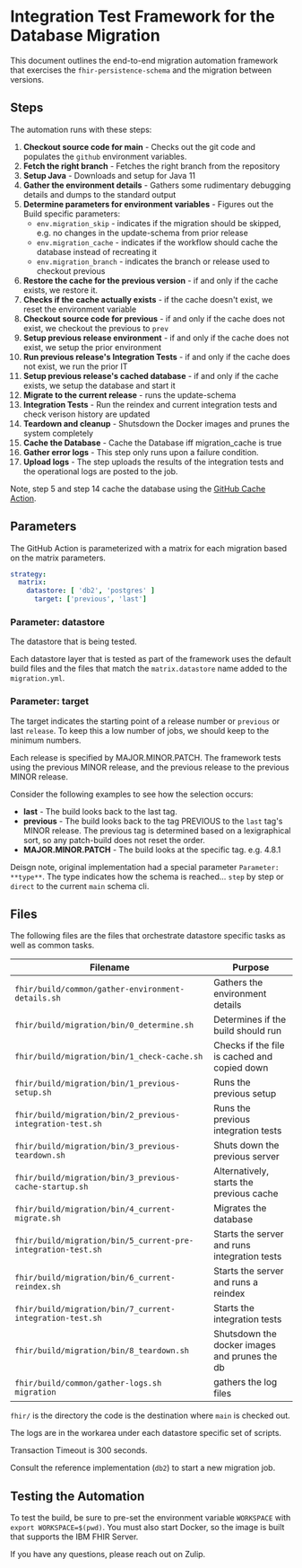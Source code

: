# Integration Test Framework for the Database Migration

This document outlines the end-to-end migration automation framework that exercises the `fhir-persistence-schema` and the migration between versions.

## Steps

The automation runs with these steps: 

1. **Checkout source code for main** - Checks out the git code and populates the `github` environment variables.
2. **Fetch the right branch** - Fetches the right branch from the repository
3. **Setup Java** - Downloads and setup for Java 11
4. **Gather the environment details** - Gathers some rudimentary debugging details and dumps to the standard output
5. **Determine parameters for environment variables** - Figures out the Build specific parameters:
   - `env.migration_skip` - indicates if the migration should be skipped, e.g. no changes in the update-schema from prior release
   - `env.migration_cache` - indicates if the workflow should cache the database instead of recreating it
   - `env.migration_branch` - indicates the branch or release used to checkout previous
6. **Restore the cache for the previous version** - if and only if the cache exists, we restore it.
7. **Checks if the cache actually exists** - if the cache doesn't exist, we reset the environment variable
8. **Checkout source code for previous** - if and only if the cache does not exist, we checkout the previous to `prev`
9. **Setup previous release environment** - if and only if the cache does not exist, we setup the prior environment
10. **Run previous release's Integration Tests** - if and only if the cache does not exist, we run the prior IT
11. **Setup previous release's cached database** - if and only if the cache exists, we setup the database and start it
12. **Migrate to the current release** - runs the update-schema
13. **Integration Tests** - Run the reindex and current integration tests and check verison history are updated
14. **Teardown and cleanup** - Shutsdown the Docker images and prunes the system completely
15. **Cache the Database** - Cache the Database iff migration_cache is true
16. **Gather error logs** - This step only runs upon a failure condition. 
17. **Upload logs** - The step uploads the results of the integration tests and the operational logs are posted to the job. 

Note, step 5 and step 14 cache the database using the [GitHub Cache Action](https://github.com/actions/cache).

## Parameters

The GitHub Action is parameterized with a matrix for each migration based on the matrix parameters.

``` yaml
strategy:
  matrix:
    datastore: [ 'db2', 'postgres' ]
      target: ['previous', 'last']
```

### Parameter: **datastore**

The datastore that is being tested. 

Each datastore layer that is tested as part of the framework uses the default build files and the files that match the `matrix.datastore` name added to the `migration.yml`.

### Parameter: **target** 

The target indicates the starting point of a release number or `previous` or last `release`. To keep this a low number of jobs, we should keep to the minimum numbers.

Each release is specified by MAJOR.MINOR.PATCH. The framework tests using the previous MINOR release, and the previous release to the previous MINOR release. 

Consider the following examples to see how the selection occurs:

- **last** - The build looks back to the last tag.
- **previous** - The build looks back to the tag PREVIOUS to the `last` tag's MINOR release. The previous tag is determined based on a lexigraphical sort, so any patch-build does not reset the order.
- **MAJOR.MINOR.PATCH** - The build looks at the specific tag. e.g. 4.8.1

Deisgn note, original implementation had a special parameter `Parameter: **type**`. The type indicates how the schema is reached... `step` by step or `direct` to the current `main` schema cli.

## Files

The following files are the files that orchestrate datastore specific tasks as well as common tasks.

|Filename|Purpose|
|----------|----------------|
|`fhir/build/common/gather-environment-details.sh`|Gathers the environment details|
|`fhir/build/migration/bin/0_determine.sh`|Determines if the build should run|
|`fhir/build/migration/bin/1_check-cache.sh`|Checks if the file is cached and copied down|
|`fhir/build/migration/bin/1_previous-setup.sh`|Runs the previous setup|
|`fhir/build/migration/bin/2_previous-integration-test.sh`|Runs the previous integration tests|
|`fhir/build/migration/bin/3_previous-teardown.sh`|Shuts down the previous server|
|`fhir/build/migration/bin/3_previous-cache-startup.sh`|Alternatively, starts the previous cache|
|`fhir/build/migration/bin/4_current-migrate.sh`|Migrates the database|
|`fhir/build/migration/bin/5_current-pre-integration-test.sh`|Starts the server and runs integration tests|
|`fhir/build/migration/bin/6_current-reindex.sh`|Starts the server and runs a reindex|
|`fhir/build/migration/bin/7_current-integration-test.sh`|Starts the integration tests|
|`fhir/build/migration/bin/8_teardown.sh`|Shutsdown the docker images and prunes the db|
|`fhir/build/common/gather-logs.sh migration`|gathers the log files|

`fhir/` is the directory the code is the destination where `main` is checked out.

The logs are in the workarea under each datastore specific set of scripts.

Transaction Timeout is 300 seconds.

Consult the reference implementation (`db2`) to start a new migration job.

## Testing the Automation

To test the build, be sure to pre-set the environment variable `WORKSPACE` with `export WORKSPACE=$(pwd)`.
You must also start Docker, so the image is built that supports the IBM FHIR Server.

If you have any questions, please reach out on Zulip.